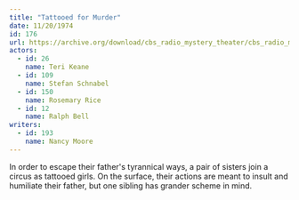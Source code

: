 ```yaml
---
title: "Tattooed for Murder"
date: 11/20/1974
id: 176
url: https://archive.org/download/cbs_radio_mystery_theater/cbs_radio_mystery_theater-0151-0200.zip/cbs_radio_mystery_theater-0151-0200%2Fcbsrmt_0176_tattooed_for_murder.mp3
actors:  
  - id: 26
    name: Teri Keane  
  - id: 109
    name: Stefan Schnabel  
  - id: 150
    name: Rosemary Rice  
  - id: 12
    name: Ralph Bell
writers:  
  - id: 193
    name: Nancy Moore
---
```

In order to escape their father's tyrannical ways, a pair of sisters join a circus as tattooed girls. On the surface, their actions are meant to insult and humiliate their father, but one sibling has grander scheme in mind.